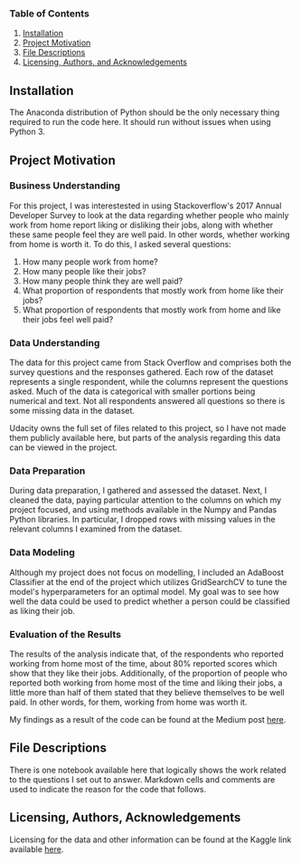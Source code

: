 ### Table of Contents

1. [Installation](#installation)
2. [Project Motivation](#motivation)
3. [File Descriptions](#files)
4. [Licensing, Authors, and Acknowledgements](#licensing)

## Installation <a name="installation"></a>

The Anaconda distribution of Python should be the only necessary thing required to run the code here. It should run without issues when using Python 3.

## Project Motivation<a name="motivation"></a>

### Business Understanding
For this project, I was interestested in using Stackoverflow's 2017 Annual Developer Survey to look at the data regarding whether people who mainly work from home report liking or disliking their jobs, along with whether these same people feel they are well paid. In other words, whether working from home is worth it. To do this, I asked several questions:

1. How many people work from home?
2. How many people like their jobs?
3. How many people think they are well paid?
4. What proportion of respondents that mostly work from home like their jobs?
5. What proportion of respondents that mostly work from home and like their jobs feel well paid?

### Data Understanding
The data for this project came from Stack Overflow and comprises both the survey questions and the responses gathered. Each row of the dataset represents a single respondent, while the columns represent the questions asked. Much of the data is categorical with smaller portions being numerical and text. Not all respondents answered all questions so there is some missing data in the dataset. 

Udacity owns the full set of files related to this project, so I have not made them publicly available here, but parts of the analysis regarding this data can be viewed in the project.

### Data Preparation
During data preparation, I gathered and assessed the dataset. Next, I cleaned the data, paying particular attention to the columns on which my project focused, and using methods available in the Numpy and Pandas Python libraries. In particular, I dropped rows with missing values in the relevant columns I examined from the dataset.

### Data Modeling
Although my project does not focus on modelling, I included an AdaBoost Classifier at the end of the project which utilizes GridSearchCV to tune the model's hyperparameters for an optimal model. My goal was to see how well the data could be used to predict whether a person could be classified as liking their job.

### Evaluation of the Results
The results of the analysis indicate that, of the respondents who reported working from home most of the time, about 80% reported scores which show that they like their jobs. Additionally, of the proportion of people who reported both working from home most of the time and liking their jobs, a little more than half of them stated that they believe themselves to be well paid. In other words, for them, working from home was worth it.

My findings as a result of the code can be found at the Medium post [here](https://steveellingson.medium.com/happy-with-home-work-bf0e42d02ff3).

## File Descriptions <a name="files"></a>
There is one notebook available here that logically shows the work related to the questions I set out to answer. Markdown cells and comments are used to indicate the reason for the code that follows.

## Licensing, Authors, Acknowledgements<a name="licensing"></a>

Licensing for the data and other information can be found at the Kaggle link available [here](https://www.kaggle.com/stackoverflow/so-survey-2017/data).
